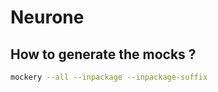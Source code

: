 # Neurone



## How to generate the mocks ?

```bash
mockery --all --inpackage --inpackage-suffix
```
